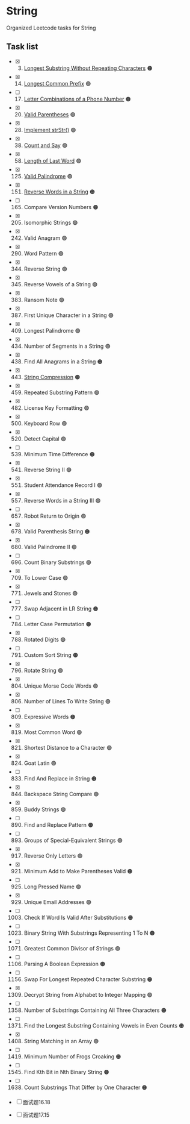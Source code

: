 # String
Organized Leetcode tasks for String

## Task list

- [x] 3. [Longest Substring Without Repeating Characters](https://leetcode.com/problems/longest-substring-without-repeating-characters/description/) :orange_circle:
- [x] 14. [Longest Common Prefix](https://leetcode.com/problems/longest-common-prefix/description/) :green_circle:
- [ ] 17. [Letter Combinations of a Phone Number](https://leetcode.com/problems/letter-combinations-of-a-phone-number/) :orange_circle:
- [x] 20. [Valid Parentheses](https://leetcode.com/problems/valid-parentheses/description/) :green_circle:
- [x] 28. [Implement strStr()](https://leetcode.com/problems/implement-strstr/description/) :green_circle:
- [x] 38. [Count and Say](https://leetcode.com/problems/count-and-say/description/) :green_circle:
- [x] 58. [Length of Last Word](https://leetcode.com/problems/length-of-last-word/) :green_circle:
- [x] 125. [Valid Palindrome](https://leetcode.com/problems/valid-palindrome/) :green_circle:
- [x] 151. [Reverse Words in a String](https://leetcode.com/problems/reverse-words-in-a-string/) :orange_circle:
- [ ] 165. Compare Version Numbers :orange_circle:
- [x] 205. Isomorphic Strings :green_circle:
- [x] 242. Valid Anagram :green_circle:
- [x] 290. Word Pattern :green_circle:
- [x] 344. Reverse String :green_circle:
- [x] 345. Reverse Vowels of a String :green_circle:
- [x] 383. Ransom Note :green_circle:
- [x] 387. First Unique Character in a String :green_circle:
- [x] 409. Longest Palindrome :green_circle:
- [x] 434. Number of Segments in a String :green_circle:
- [x] 438. Find All Anagrams in a String :orange_circle:
- [x] 443. [String Compression](https://leetcode.com/problems/string-compression/) :orange_circle: 
- [x] 459. Repeated Substring Pattern :green_circle:
- [x] 482. License Key Formatting :green_circle:
- [x] 500. Keyboard Row :green_circle:
- [x] 520. Detect Capital :green_circle:
- [ ] 539. Minimum Time Difference :orange_circle:
- [x] 541. Reverse String II :green_circle:
- [x] 551. Student Attendance Record I :green_circle:
- [x] 557. Reverse Words in a String III :green_circle:
- [ ] 657. Robot Return to Origin :green_circle:
- [x] 678. Valid Parenthesis String :orange_circle:
- [x] 680. Valid Palindrome II :green_circle:
- [ ] 696. Count Binary Substrings :green_circle:
- [x] 709. To Lower Case :green_circle:
- [x] 771. Jewels and Stones :green_circle:
- [ ] 777. Swap Adjacent in LR String :orange_circle:
- [ ] 784. Letter Case Permutation :orange_circle:
- [x] 788. Rotated Digits :green_circle:
- [ ] 791. Custom Sort String :orange_circle:
- [x] 796. Rotate String :green_circle:
- [x] 804. Unique Morse Code Words :green_circle:
- [x] 806. Number of Lines To Write String :green_circle:
- [ ] 809. Expressive Words :orange_circle:
- [x] 819. Most Common Word :green_circle:
- [x] 821. Shortest Distance to a Character :green_circle:
- [x] 824. Goat Latin :green_circle:
- [ ] 833. Find And Replace in String :orange_circle:
- [x] 844. Backspace String Compare :green_circle:
- [x] 859. Buddy Strings :green_circle:
- [ ] 890. Find and Replace Pattern :orange_circle:
- [ ] 893. Groups of Special-Equivalent Strings :green_circle:
- [x] 917. Reverse Only Letters :green_circle:
- [x] 921. Minimum Add to Make Parentheses Valid :orange_circle:
- [ ] 925. Long Pressed Name :green_circle:
- [x] 929. Unique Email Addresses :green_circle:
- [ ] 1003. Check If Word Is Valid After Substitutions :orange_circle:
- [ ] 1023. Binary String With Substrings Representing 1 To N :orange_circle:
- [ ] 1071. Greatest Common Divisor of Strings :green_circle:
- [ ] 1106. Parsing A Boolean Expression :orange_circle:
- [ ] 1156. Swap For Longest Repeated Character Substring :orange_circle:
- [x] 1309. Decrypt String from Alphabet to Integer Mapping :green_circle:
- [ ] 1358. Number of Substrings Containing All Three Characters :orange_circle:
- [ ] 1371. Find the Longest Substring Containing Vowels in Even Counts :orange_circle:
- [x] 1408. String Matching in an Array :green_circle:
- [ ] 1419. Minimum Number of Frogs Croaking :orange_circle:
- [ ] 1545. Find Kth Bit in Nth Binary String :orange_circle:
- [ ] 1638. Count Substrings That Differ by One Character :orange_circle:
- [ ] 面试题16.18
- [ ] 面试题17.15



